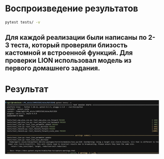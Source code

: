 # Воспроизведение результатов

```bash
pytest tests/ -v
```

## Для каждой реализации были написаны по 2-3 теста, который проверяли близость кастомной и встроенной функций. Для проверки LION использовал модель из первого домашнего задания.


# Результат

![alt text](result.png)